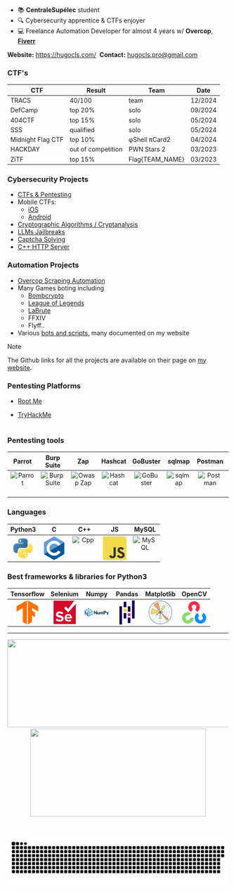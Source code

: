 - :books: **CentraleSupélec** student
- :mag: Cybersecurity apprentice & CTFs enjoyer
- :computer: Freelance Automation Developer for almost 4 years w/ **Overcop**, [**Fiverr**](https://www.fiverr.com/)

**Website:** <a href="https://hugocls.com/">https://hugocls.com/</a>‎ ‎ ‎**Contact:** hugocls.pro@gmail.com

### CTF's

| CTF | Result | Team | Date |
|-----|-----|-----|-----|
|TRACS|40/100|team|12/2024|
|DefCamp|top 20%|solo|09/2024|
|404CTF|top 15%|solo|05/2024|
|SSS|qualified|solo|05/2024|
|Midnight Flag CTF|top 10%|φShell πCard2|04/2024|
|HACKDAY|out of competition|PWN Stars 2|03/2023|
|ZiTF|top 15%|Flag{TEAM_NAME}|03/2023|

### Cybersecurity Projects

- [CTFs & Pentesting](https://hugocls.com/ctf)
- Mobile CTFs:
  - [iOS](https://github.com/HugoCls/iOS-CTFs-WriteUp)
  - [Android](https://github.com/HugoCls/Android-CTFs-WriteUps)
- [Cryptographic Algorithms / Cryptanalysis](https://github.com/HugoCls/Cryptography)
- [LLMs Jailbreaks](https://github.com/HugoCls/NLP-LLM-Jailbreaks)
- [Captcha Solving](https://hugocls.com/captcha)
- [C++ HTTP Server](https://github.com/HugoCls/Cpp-HTTP-Server)
  
### Automation Projects

- [Overcop Scraping Automation](https://hugocls.com/overcop)
- Many Games boting including
  - [Bombcrypto](https://hugocls.com/bombcrypto)
  - [League of Legends](https://hugocls.com/league)
  - [LaBrute](https://hugocls.com/labrute)
  - FFXIV
  - Flyff..
- Various [bots and scripts](https://hugocls.com/), many documented on my website

> [!NOTE]
> The Github links for all the projects are available on their page on [my website](https://hugocls.com/).

### Pentesting Platforms

- [Root Me](https://www.root-me.org/TxLast)<br>
<!-- 
<a href="https://www.root-me.org/TxLast" style="display: inline-block; width: 100%;">
    <img src="https://github.com/HugoCls/HugoCls/assets/93578223/7db9d6ee-3375-4448-baf8-71394bdd918a" style="width: 50%; height: auto;" />
</a>
-->
- [TryHackMe](https://tryhackme.com/p/TxLast)<br><br>
<!-- 
<a href="https://tryhackme.com/p/TxLast" style="display: inline-block; width: 100%;">
    <img src="https://tryhackme-badges.s3.amazonaws.com/TxLast.png?" alt="TryHackMe">
</a>
-->
### Pentesting tools

| Parrot | Burp Suite | Zap | Hashcat | GoBuster | sqlmap | Postman | JWT | Ghidra | LINpeas |
|:------:|:----------:|:----------:|:-------:|:--------:|:------:|:-------:|:---:|:------:|:----:|
| <img src="https://encrypted-tbn0.gstatic.com/images?q=tbn:ANd9GcTb1zvAhC4IUBM9Kb_CHncxu9AeFFlMXRAnQQ&s" title="Parrot" alt="Parrot" width="55" height="55" style="display: block; margin: 0 auto;"/> | <img src="https://github.com/HugoCls/HugoCls/assets/93578223/1e4a1a00-87ee-4c2d-a672-dce994e2056d" title="Burp Suite" alt="Burp Suite" width="55" height="55" style="display: block; margin: 0 auto;"/> | <img src="https://kasunkodagoda.gallerycdn.vsassets.io/extensions/kasunkodagoda/owasp-zap-scan/2.0.10/1567001746825/Microsoft.VisualStudio.Services.Icons.Default" title="Owasp Zap" alt="Owasp Zap" width="55" height="55" style="display: block; margin: 0 auto;"/> | <img src="https://github.com/HugoCls/HugoCls/assets/93578223/d7763b4f-5678-42fe-9452-a2a9b946e03a" title="Hashcat" alt="Hashcat" width="55" height="55" style="display: block; margin: 0 auto;"/> | <img src="https://github.com/HugoCls/HugoCls/assets/93578223/07ebaae5-0243-4caa-a385-204a8866d525" title="GoBuster" alt="GoBuster" width="55" height="55" style="display: block; margin: 0 auto;"/> | <img src="https://github.com/HugoCls/HugoCls/assets/93578223/88772a8a-64f2-4287-bd94-707149b14156" title="sqlmap" alt="sqlmap" width="55" height="55" style="display: block; margin: 0 auto;"/> | <img src="https://github.com/HugoCls/HugoCls/assets/93578223/6b56a56c-12fa-474e-9421-799878abd6c2" title="Postman" alt="Postman" width="55" height="55" style="display: block; margin: 0 auto;"/> | <img src="https://github.com/HugoCls/HugoCls/assets/93578223/84c9956f-5686-4e69-a9c5-c5ea23493204" title="JWT" alt="JWT" width="55" height="55" style="display: block; margin: 0 auto;"/> | <img src="https://github.com/HugoCls/HugoCls/assets/93578223/77ec49a1-d711-4b0c-99c6-1f117212bff4" title="Ghidra" alt="Ghidra" width="55" height="55" style="display: block; margin: 0 auto;"/> | <img src="https://encrypted-tbn0.gstatic.com/images?q=tbn:ANd9GcTqnwNss_MPNIMEmq2L9RqoKAaIOAK2xwXHyg&s" title="Ghidra" alt="Ghidra" width="55" height="55" style="display: block; margin: 0 auto;"/>

### Languages

| Python3 | C | C++ | JS | MySQL |
|:-------:|:---:|:---:|:---:|:---:|
| <img src="https://github.com/devicons/devicon/blob/master/icons/python/python-original.svg" title="Python" alt="Python" width="55" height="55" style="display: block; margin: 0 auto;"/> | <img src="https://github.com/devicons/devicon/blob/master/icons/c/c-original.svg" title="C" alt="C" width="55" height="55" style="display: block; margin: 0 auto;"/> | <img src="https://cdn-icons-png.flaticon.com/512/6132/6132222.png" title="Cpp" alt="Cpp" width="55" height="55" style="display: block; margin: 0 auto;"/> | <img src="https://github.com/devicons/devicon/blob/master/icons/javascript/javascript-original.svg" title="JavaScript" alt="JavaScript" width="55" height="55" style="display: block; margin: 0 auto;"/> | <img src="https://w7.pngwing.com/pngs/747/798/png-transparent-mysql-logo-mysql-database-web-development-computer-software-dolphin-marine-mammal-animals-text-thumbnail.png" title="MySQL" alt="MySQL" width="55" height="55" style="display: block; margin: 0 auto;"/> |

### Best frameworks & libraries for Python3

| Tensorflow | Selenium | Numpy | Pandas | Matplotlib | OpenCV |
|:---------:|:-------:|:-----:|:------:|:----------:|:------:|
| <img src="https://github.com/devicons/devicon/blob/master/icons/tensorflow/tensorflow-original.svg" title="Tensorflow" alt="Pytorch" width="55" height="55" style="display: block; margin: 0 auto;"/>| <img src="https://github.com/devicons/devicon/blob/master/icons/selenium/selenium-original.svg" title="Selenium" alt="Selenium" width="55" height="55" style="display: block; margin: 0 auto;"/>| <img src="https://github.com/devicons/devicon/blob/master/icons/numpy/numpy-original-wordmark.svg" title="Numpy" alt="Numpy" width="55" height="55" style="display: block; margin: 0 auto;"/>| <img src="https://github.com/devicons/devicon/blob/master/icons/pandas/pandas-original.svg" title="Pandas" alt="Pandas" width="55" height="55" style="display: block; margin: 0 auto;"/>| <img src="https://github.com/devicons/devicon/blob/master/icons/matplotlib/matplotlib-original.svg" title="mpl" alt="mpl" width="55" height="55" style="display: block; margin: 0 auto;"/>| <img src="https://github.com/devicons/devicon/blob/master/icons/opencv/opencv-original.svg" title="mpl" alt="mpl" width="55" height="55" style="display: block; margin: 0 auto;"/>|


---


<p align="center">
  <img width="600" height="200" src="https://github-readme-stats.vercel.app/api?username=HugoCls&show_icons=true&theme=vision-friendly-dark">
  <img width="400" height="200" src="https://github-readme-stats.vercel.app/api/top-langs/?username=HugoCls&size_weight=0.15&count_weight=0.5&layout=compact&theme=vision-friendly-dark">
</p>
 


<div id="header" align="center">
  <img src="https://komarev.com/ghpvc/?username=HugoCls&style=for-the-badge&color=orange" alt=""/>
</div>

<p align="center">
 <img width="1000" src="https://github.com/HugoCls/assets/blob/main/github-snake.svg" alt="snake"/>
</p>

